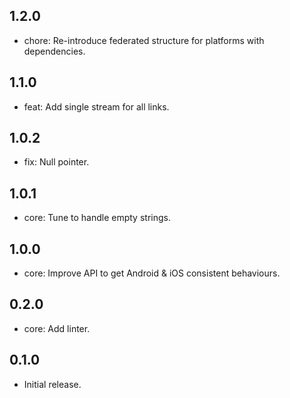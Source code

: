 ## 1.2.0
* chore: Re-introduce federated structure for platforms with dependencies.

## 1.1.0
* feat: Add single stream for all links.

## 1.0.2
* fix: Null pointer.

## 1.0.1
* core: Tune to handle empty strings.

## 1.0.0
* core: Improve API to get Android & iOS consistent behaviours.

## 0.2.0
* core: Add linter.

## 0.1.0
* Initial release.

